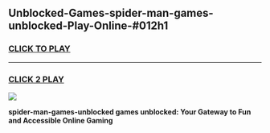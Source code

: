 
## Unblocked-Games-spider-man-games-unblocked-Play-Online-#012h1
<h3>
<a href="https://premium.freeplayer.one?title=spider-man-games-unblocked&ref=27F">CLICK TO PLAY</a></h3>
<hr>

<h3>
<a href="https://premium.freeplayer.one?title=spider-man-games-unblocked&ref=27F">CLICK 2 PLAY</a>
  
</h3>

<a href="https://premium.freeplayer.one?title=spider-man-games-unblocked&ref=27F"><img src="https://clearcache.store/games.png"></a>


**spider-man-games-unblocked games unblocked: Your Gateway to Fun and Accessible Online Gaming**
